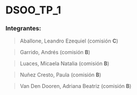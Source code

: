 # DSOO_TP_1
### Integrantes:
   >Aballone, Leandro Ezequiel  (comisión **C**)
   
   >Garrido, Andrés (comisión **B**)

   >Luaces, Micaela Natalia (comisión **B**)

   >Nuñez Cresto, Paula (comisión **B**)

   >Van Den Dooren, Adriana Beatriz (comisión **B**)